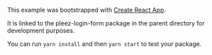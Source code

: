 This example was bootstrapped with [Create React App](https://github.com/facebook/create-react-app).

It is linked to the pleez-login-form package in the parent directory for development purposes.

You can run `yarn install` and then `yarn start` to test your package.
